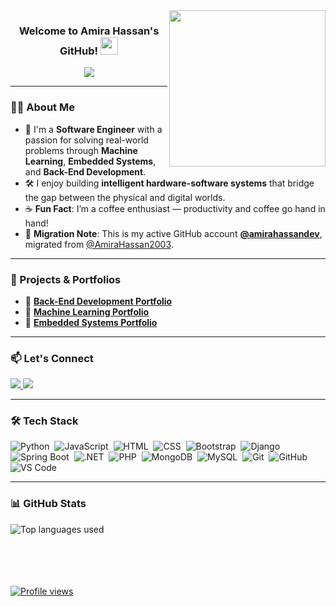 <img width="250" align="right" src="https://c.tenor.com/_DOBjnGspYAAAAAM/code-coding.gif">

<h3 align="center">
  Welcome to Amira Hassan's GitHub!
  <img src="https://media.giphy.com/media/hvRJCLFzcasrR4ia7z/giphy.gif" width="28">
</h3>

<p align="center">
  <a href="https://github.com/DenverCoder1/readme-typing-svg">
    <img src="https://readme-typing-svg.herokuapp.com?font=Fira+Code&size=22&pause=1000&color=f75c7e&center=true&vCenter=true&width=480&lines=Software+Engineer;Back-End+%7C+ML+%7C+ES;Passionate+about+Building+Intelligent+Solutions+%F0%9F%8C%8A">
  </a>
</p>

---

### 👩‍💻 About Me

- 🧠 I'm a **Software Engineer** with a passion for solving real-world problems through **Machine Learning**, **Embedded Systems**, and **Back-End Development**.
- 🛠️ I enjoy building **intelligent hardware-software systems** that bridge the gap between the physical and digital worlds.
- ☕ **Fun Fact**: I’m a coffee enthusiast — productivity and coffee go hand in hand!
- 🔄 **Migration Note**: This is my active GitHub account [**@amirahassandev**](https://github.com/amirahassandev), migrated from [@AmiraHassan2003](https://github.com/AmiraHassan2003).

---

### 🚀 Projects & Portfolios

- 🔧 [**Back-End Development Portfolio**](https://amirahassandev.github.io/portfolio-backend/)
- 🤖 [**Machine Learning Portfolio**](https://amirahassandev.github.io/portfolio-machine/)
- 🔌 [**Embedded Systems Portfolio**](https://amirahassandev.github.io/portfolio-embedded/)

---

### 📫 Let's Connect

<a href="https://www.linkedin.com/in/amira-hassan-0371b3231/" target="_blank">
  <img src="https://img.shields.io/badge/-LinkedIn-0077B5?style=for-the-badge&logo=Linkedin&logoColor=white"/>
</a>
<a href="https://t.me/AmiraHassanSobhi" target="_blank">
  <img src="https://img.shields.io/badge/-Telegram-26A5E4?style=for-the-badge&logo=Telegram&logoColor=white"/>
</a>

---

### 🛠️ Tech Stack

![Python](https://img.shields.io/badge/-Python-05122A?style=flat&logo=python)&nbsp;
![JavaScript](https://img.shields.io/badge/-JavaScript-05122A?style=flat&logo=javascript)&nbsp;
![HTML](https://img.shields.io/badge/-HTML-05122A?style=flat&logo=html5)&nbsp;
![CSS](https://img.shields.io/badge/-CSS-05122A?style=flat&logo=css3)&nbsp;
![Bootstrap](https://img.shields.io/badge/-Bootstrap-05122A?style=flat&logo=bootstrap)&nbsp;
![Django](https://img.shields.io/badge/-Django-05122A?style=flat&logo=django)&nbsp;
![Spring Boot](https://img.shields.io/badge/-Spring%20Boot-05122A?style=flat&logo=springboot)&nbsp;
![.NET](https://img.shields.io/badge/-.NET-05122A?style=flat&logo=dotnet)&nbsp;
![PHP](https://img.shields.io/badge/-PHP-05122A?style=flat&logo=php)&nbsp;
![MongoDB](https://img.shields.io/badge/-MongoDB-05122A?style=flat&logo=mongodb)&nbsp;
![MySQL](https://img.shields.io/badge/-MySQL-05122A?style=flat&logo=mysql)&nbsp;
![Git](https://img.shields.io/badge/-Git-05122A?style=flat&logo=git)&nbsp;
![GitHub](https://img.shields.io/badge/-GitHub-05122A?style=flat&logo=github)&nbsp;
![VS Code](https://img.shields.io/badge/-VS%20Code-05122A?style=flat&logo=visual-studio-code)&nbsp;

---

### 📊 GitHub Stats

<img align="left" src="https://github-readme-stats.vercel.app/api/top-langs/?username=amirahassandev&layout=compact&theme=radical" alt="Top languages used" />

<br><br><br><br><br>

<a href="https://komarev.com/ghpvc/?username=amirahassandev&style=for-the-badge">
    <img src="https://komarev.com/ghpvc/?username=amirahassandev&style=for-the-badge" alt="Profile views">
</a>
